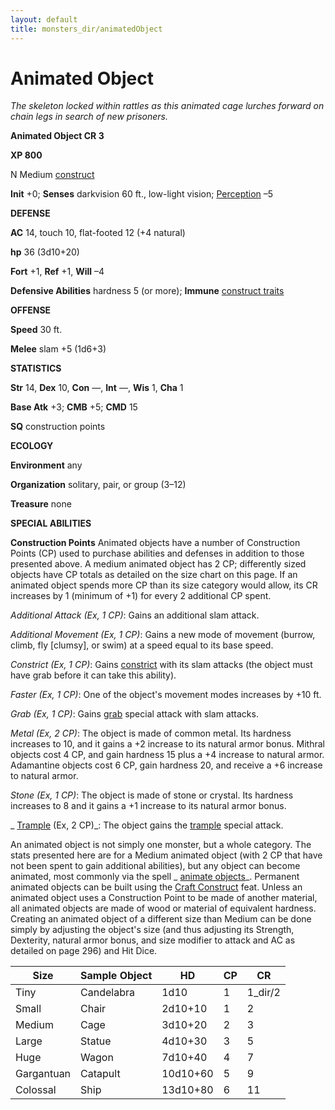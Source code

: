 ```yaml
---
layout: default
title: monsters_dir/animatedObject
---
```

# Animated Object

_The skeleton locked within rattles as this animated cage lurches forward on chain legs in search of new prisoners._

**Animated Object CR 3**

**XP 800**

N Medium [construct](../creatureTypes#_construct)

**Init** +0; **Senses** darkvision 60 ft., low-light vision; [Perception](../../skills_dir/perception#_perception) –5

**DEFENSE**

**AC** 14, touch 10, flat-footed 12 (+4 natural)

**hp** 36 (3d10+20)

**Fort** +1, **Ref** +1, **Will** –4

**Defensive Abilities** hardness 5 (or more); **Immune** [construct traits](../universalMonsterRules#_construct-traits)

**OFFENSE**

**Speed** 30 ft.

**Melee** slam +5 (1d6+3)

**STATISTICS**

**Str** 14, **Dex** 10, **Con** —, **Int** —, **Wis** 1, **Cha** 1

**Base Atk** +3; **CMB** +5; **CMD** 15

**SQ** construction points

**ECOLOGY**

**Environment** any

**Organization** solitary, pair, or group (3–12)

**Treasure** none

**SPECIAL ABILITIES**

**Construction Points** Animated objects have a number of Construction Points (CP) used to purchase abilities and defenses in addition to those presented above. A medium animated object has 2 CP; differently sized objects have CP totals as detailed on the size chart on this page. If an animated object spends more CP than its size category would allow, its CR increases by 1 (minimum of +1) for every 2 additional CP spent.

_Additional Attack (Ex, 1 CP)_: Gains an additional slam attack.

_Additional Movement (Ex, 1 CP)_: Gains a new mode of movement (burrow, climb, fly [clumsy], or swim) at a speed equal to its base speed.

_Constrict (Ex, 1 CP)_: Gains [constrict](../universalMonsterRules#_constrict) with its slam attacks (the object must have grab before it can take this ability).

_Faster (Ex, 1 CP)_: One of the object's movement modes increases by +10 ft.

_Grab (Ex, 1 CP)_: Gains [grab](../universalMonsterRules#_grab) special attack with slam attacks.

_Metal (Ex, 2 CP)_: The object is made of common metal. Its hardness increases to 10, and it gains a +2 increase to its natural armor bonus. Mithral objects cost 4 CP, and gain hardness 15 plus a +4 increase to natural armor. Adamantine objects cost 6 CP, gain hardness 20, and receive a +6 increase to natural armor.

_Stone (Ex, 1 CP)_: The object is made of stone or crystal. Its hardness increases to 8 and it gains a +1 increase to its natural armor bonus.

_ [Trample](../../feats#_trample) (Ex, 2 CP)_: The object gains the [trample](../universalMonsterRules#_trample) special attack.

An animated object is not simply one monster, but a whole category. The stats presented here are for a Medium animated object (with 2 CP that have not been spent to gain additional abilities), but any object can become animated, most commonly via the spell _ [animate objects](../../spells_dir/animateObjects#_animate-objects)_. Permanent animated objects can be built using the [Craft Construct](../monsterFeats#_craft-construct) feat. Unless an animated object uses a Construction Point to be made of another material, all animated objects are made of wood or material of equivalent hardness. Creating an animated object of a different size than Medium can be done simply by adjusting the object's size (and thus adjusting its Strength, Dexterity, natural armor bonus, and size modifier to attack and AC as detailed on page 296) and Hit Dice.

| Size | Sample Object | HD | CP | CR |
| --- | --- | --- | --- | --- |
| Tiny | Candelabra | 1d10 | 1 | 1_dir/2 |
| Small | Chair | 2d10+10 | 1 | 2 |
| Medium | Cage | 3d10+20 | 2 | 3 |
| Large | Statue | 4d10+30 | 3 | 5 |
| Huge | Wagon | 7d10+40 | 4 | 7 |
| Gargantuan | Catapult | 10d10+60 | 5 | 9 |
| Colossal | Ship | 13d10+80 | 6 | 11 |

